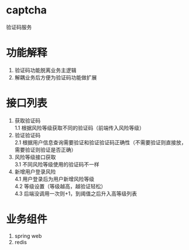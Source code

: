 # captcha
验证码服务

# 功能解释
1. 验证码功能脱离业务主逻辑
2. 解耦业务后方便为验证码功能做扩展

# 接口列表    
1. 获取验证码    
    1.1 根据风险等级获取不同的验证码（前端传入风险等级）        
2. 验证验证码    
    2.1 根据用户信息查询需要验证和验证验证码正确性（不需要验证则直接放，需要验证则验证是否正确）    
3. 风险等级接口获取    
    3.1 不同风险等级使用的验证码不一样    
4. 新增用户登录风险    
    4.1 用户登录后为用户新增风险等级    
    4.2 等级设置（等级越高，越验证轻松）    
    4.3 后端没调用一次则+1，到阈值之后升入高等级列表    

# 业务组件
1. spring web    
2. redis    